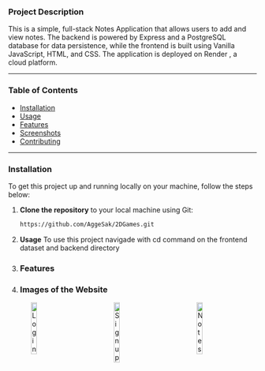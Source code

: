 ### **Project Description**
This is a simple, full-stack Notes Application that allows users to add and view notes. The backend is powered by Express and a PostgreSQL database for data persistence, while the frontend is built using Vanilla JavaScript, HTML, and CSS. The application is deployed on Render , a cloud platform.

---

### **Table of Contents**
- [Installation](#installation)
- [Usage](#usage)
- [Features](#features)
- [Screenshots](#screenshots)
- [Contributing](#contributing)


---

### **Installation** <a name="installation"></a>
To get this project up and running locally on your machine, follow the steps below:

1. **Clone the repository** to your local machine using Git:
   ```bash
   https://github.com/AggeSak/2DGames.git

2. **Usage** <a name="usage"></a>
To use this project navigade with cd command on the frontend dataset and backend directory

3. ### **Features** <a name="features"></a>

4. ### **Images of the Website** <a name="screenshots"></a>

<div style="display: flex; justify-content: space-around;">
    <img src="Images/Login.png" alt="Login" width="15%" />
    <img src="Images/Sign_up.png" alt="Sign up" width="15%" />
   <img src="Images/Notes.png" alt="Notes" width="15%" />
</div>




